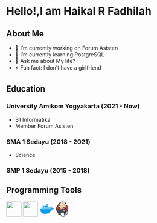 # Hello!,I am Haikal R Fadhilah 
## About Me 
- 💼 I’m currently working on Forum Asisten
- 🌱 I’m currently learning PostgreSQL
- 💬 Ask me about My life?
- ⚡ Fun fact: I don't have a girlfriend

## Education
### University Amikom Yogyakarta (2021 - Now)
- S1 Informatika
- Member Forum Asisten
### SMA 1 Sedayu (2018 - 2021)
- Science 
### SMP 1 Sedayu (2015 - 2018)

<h2>Programming Tools</h2>
<p align="left">
<img src="https://upload.wikimedia.org/wikipedia/commons/a/a7/React-icon.svg" alt="" width="40" height="40"/> 
<img src="https://upload.wikimedia.org/wikipedia/commons/6/6a/JavaScript-logo.png" alt="" width="40" height="40"/> 
<img src="https://github.com/HaikalRFadhilahh/HaikalRFadhilahh/blob/main/images/docker.png" alt="" width="40" height="40"/> 
<img src="https://github.com/HaikalRFadhilahh/HaikalRFadhilahh/blob/main/images/jenkins.png" alt="" width="32" height="40"/> 
</p>
